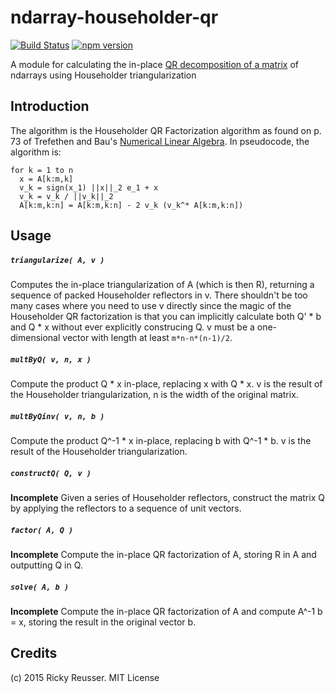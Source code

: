 # ndarray-householder-qr

[![Build Status](https://travis-ci.org/scijs/ndarray-householder-qr.svg?branch=1.0.0)](https://travis-ci.org/scijs/ndarray-householder-qr) [![npm version](https://badge.fury.io/js/ndarray-householder-qr.svg)](http://badge.fury.io/js/ndarray-householder-qr)

A module for calculating the in-place [QR decomposition of a matrix](http://en.wikipedia.org/wiki/QR_decomposition) of ndarrays using Householder triangularization

## Introduction

The algorithm is the Householder QR Factorization algorithm as found on p. 73 of Trefethen and Bau's [Numerical Linear Algebra](http://www.amazon.com/Numerical-Linear-Algebra-Lloyd-Trefethen/dp/0898713617). In pseudocode, the algorithm is:

```
for k = 1 to n
  x = A[k:m,k]
  v_k = sign(x_1) ||x||_2 e_1 + x
  v_k = v_k / ||v_k||_2
  A[k:m,k:n] = A[k:m,k:n] - 2 v_k (v_k^* A[k:m,k:n])
```

## Usage

##### `triangularize( A, v )`
Computes the in-place triangularization of A (which is then R), returning a sequence of packed Householder reflectors in v. There shouldn't be too many cases where you need to use v directly since the magic of the Householder QR factorization is that you can implicitly calculate both Q' * b and Q * x without ever explicitly construcing Q. v must be a one-dimensional vector with length at least `m*n-n*(n-1)/2`.

##### `multByQ( v, n, x )`
Compute the product Q * x in-place, replacing x with Q * x. v is the result of the Householder triangularization, n is the width of the original matrix.

##### `multByQinv( v, n, b )`
Compute the product Q^-1 * x in-place, replacing b with Q^-1 * b. v is the result of the Householder triangularization.

##### `constructQ( Q, v )`
**Incomplete**
Given a series of Householder reflectors, construct the matrix Q by applying the reflectors to a sequence of unit vectors.

##### `factor( A, Q )`
**Incomplete**
Compute the in-place QR factorization of A, storing R in A and outputting Q in Q.

##### `solve( A, b )`
**Incomplete**
Compute the in-place QR factorization of A and compute A^-1 b = x, storing the result in the original vector b.

#####


## Credits
(c) 2015 Ricky Reusser. MIT License
